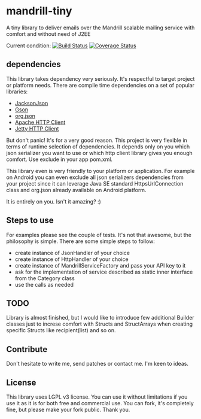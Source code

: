 mandrill-tiny
=============

A tiny library to deliver emails over the Mandrill scalable mailing service with comfort and without need of J2EE

Current condition: [![Build Status](https://travis-ci.org/littleli/mandrill-tiny.png)](https://travis-ci.org/littleli/mandrill-tiny)
[![Coverage Status](https://coveralls.io/repos/littleli/mandrill-tiny/badge.png?branch=master)](https://coveralls.io/r/littleli/mandrill-tiny?branch=master)

dependencies
------------

This library takes dependency very seriously. It's respectful to target project or platform needs.
There are compile time dependencies on a set of popular libraries:

* [JacksonJson](http://jackson.codehaus.org)
* [Gson](http://code.google.com/p/google-gson)
* [org.json](http://json.org/java)
* [Apache HTTP Client](http://hc.apache.org)
* [Jetty HTTP Client](http://download.eclipse.org/jetty/)

But don't panic! It's for a very good reason. This project is very flexible in terms of runtime selection
of dependencies. It depends only on you which json serializer you want to use or which http client library
gives you enough comfort. Use exclude in your app pom.xml.

This library even is very friendly to your platform or application. For example on Android you can even exclude all
json serializers dependencies from your project since it can leverage Java SE standard HttpsUrlConnection class and
org.json already available on Android platform.

It is entirely on you. Isn't it amazing? :)

Steps to use
------------

For examples please see the couple of tests. It's not that awesome, but the philosophy is simple.
There are some simple steps to follow:

* create instance of JsonHandler of your choice
* create instance of HttpHandler of your choice
* create instance of MandrillServiceFactory and pass your API key to it
* ask for the implementation of service described as static inner interface from the Category class
* use the calls as needed

TODO
----

Library is almost finished, but I would like to introduce few additional Builder classes just to increse comfort
with Structs and StructArrays when creating specific Structs like recipient(list) and so on.

Contribute
----------

Don't hesitate to write me, send patches or contact me. I'm keen to ideas.

License
-------

This library uses LGPL v3 license. You can use it without limitations if you use it as it is for both free and
commercial use. You can fork, it's completely fine, but please make your fork public. Thank you.